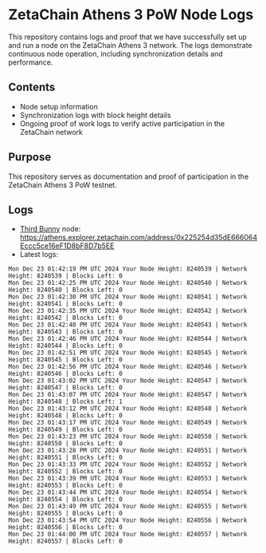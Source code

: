# ZetaChain Athens 3 PoW Node Logs
This repository contains logs and proof that we have successfully set up and run a node on the ZetaChain Athens 3 network. The logs demonstrate continuous node operation, including synchronization details and performance.

## Contents
- Node setup information
- Synchronization logs with block height details
- Ongoing proof of work logs to verify active participation in the ZetaChain network

## Purpose
This repository serves as documentation and proof of participation in the ZetaChain Athens 3 PoW testnet.

## Logs

- [Third Bunny](https://thirdbunny.xyz/) node: https://athens.explorer.zetachain.com/address/0x225254d35dE666064Eccc5ce16eF1D8bF8D7b5EE
- Latest logs:
```
Mon Dec 23 01:42:19 PM UTC 2024 Your Node Height: 8240539 | Network Height: 8240539 | Blocks Left: 0
Mon Dec 23 01:42:25 PM UTC 2024 Your Node Height: 8240540 | Network Height: 8240540 | Blocks Left: 0
Mon Dec 23 01:42:30 PM UTC 2024 Your Node Height: 8240541 | Network Height: 8240541 | Blocks Left: 0
Mon Dec 23 01:42:35 PM UTC 2024 Your Node Height: 8240542 | Network Height: 8240542 | Blocks Left: 0
Mon Dec 23 01:42:40 PM UTC 2024 Your Node Height: 8240543 | Network Height: 8240543 | Blocks Left: 0
Mon Dec 23 01:42:46 PM UTC 2024 Your Node Height: 8240544 | Network Height: 8240544 | Blocks Left: 0
Mon Dec 23 01:42:51 PM UTC 2024 Your Node Height: 8240545 | Network Height: 8240545 | Blocks Left: 0
Mon Dec 23 01:42:56 PM UTC 2024 Your Node Height: 8240546 | Network Height: 8240546 | Blocks Left: 0
Mon Dec 23 01:43:02 PM UTC 2024 Your Node Height: 8240547 | Network Height: 8240547 | Blocks Left: 0
Mon Dec 23 01:43:07 PM UTC 2024 Your Node Height: 8240547 | Network Height: 8240548 | Blocks Left: 1
Mon Dec 23 01:43:12 PM UTC 2024 Your Node Height: 8240548 | Network Height: 8240548 | Blocks Left: 0
Mon Dec 23 01:43:17 PM UTC 2024 Your Node Height: 8240549 | Network Height: 8240549 | Blocks Left: 0
Mon Dec 23 01:43:23 PM UTC 2024 Your Node Height: 8240550 | Network Height: 8240550 | Blocks Left: 0
Mon Dec 23 01:43:28 PM UTC 2024 Your Node Height: 8240551 | Network Height: 8240551 | Blocks Left: 0
Mon Dec 23 01:43:33 PM UTC 2024 Your Node Height: 8240552 | Network Height: 8240552 | Blocks Left: 0
Mon Dec 23 01:43:39 PM UTC 2024 Your Node Height: 8240553 | Network Height: 8240553 | Blocks Left: 0
Mon Dec 23 01:43:44 PM UTC 2024 Your Node Height: 8240554 | Network Height: 8240554 | Blocks Left: 0
Mon Dec 23 01:43:49 PM UTC 2024 Your Node Height: 8240555 | Network Height: 8240555 | Blocks Left: 0
Mon Dec 23 01:43:54 PM UTC 2024 Your Node Height: 8240556 | Network Height: 8240556 | Blocks Left: 0
Mon Dec 23 01:44:00 PM UTC 2024 Your Node Height: 8240557 | Network Height: 8240557 | Blocks Left: 0
```
